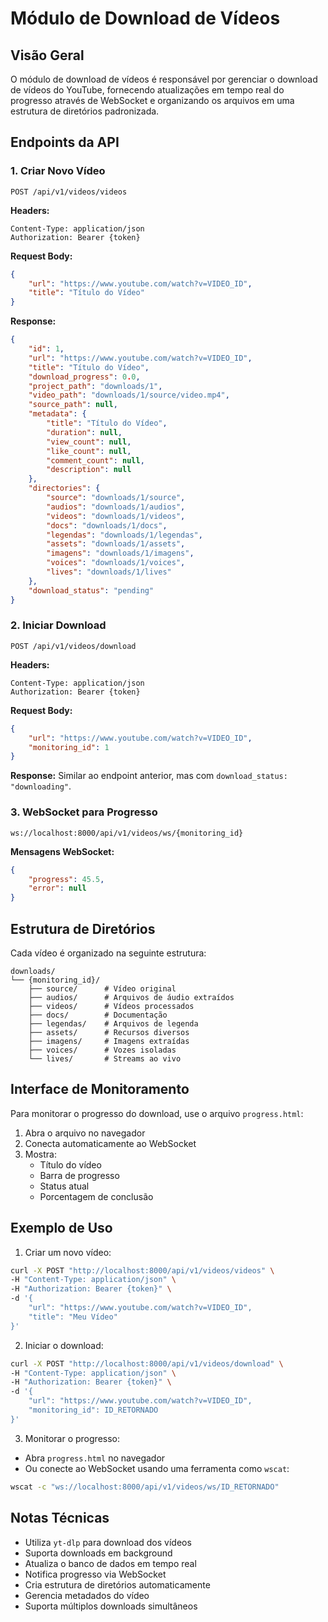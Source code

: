 # Módulo de Download de Vídeos

## Visão Geral
O módulo de download de vídeos é responsável por gerenciar o download de vídeos do YouTube, fornecendo atualizações em tempo real do progresso através de WebSocket e organizando os arquivos em uma estrutura de diretórios padronizada.

## Endpoints da API

### 1. Criar Novo Vídeo
```http
POST /api/v1/videos/videos
```

**Headers:**
```
Content-Type: application/json
Authorization: Bearer {token}
```

**Request Body:**
```json
{
    "url": "https://www.youtube.com/watch?v=VIDEO_ID",
    "title": "Título do Vídeo"
}
```

**Response:**
```json
{
    "id": 1,
    "url": "https://www.youtube.com/watch?v=VIDEO_ID",
    "title": "Título do Vídeo",
    "download_progress": 0.0,
    "project_path": "downloads/1",
    "video_path": "downloads/1/source/video.mp4",
    "source_path": null,
    "metadata": {
        "title": "Título do Vídeo",
        "duration": null,
        "view_count": null,
        "like_count": null,
        "comment_count": null,
        "description": null
    },
    "directories": {
        "source": "downloads/1/source",
        "audios": "downloads/1/audios",
        "videos": "downloads/1/videos",
        "docs": "downloads/1/docs",
        "legendas": "downloads/1/legendas",
        "assets": "downloads/1/assets",
        "imagens": "downloads/1/imagens",
        "voices": "downloads/1/voices",
        "lives": "downloads/1/lives"
    },
    "download_status": "pending"
}
```

### 2. Iniciar Download
```http
POST /api/v1/videos/download
```

**Headers:**
```
Content-Type: application/json
Authorization: Bearer {token}
```

**Request Body:**
```json
{
    "url": "https://www.youtube.com/watch?v=VIDEO_ID",
    "monitoring_id": 1
}
```

**Response:** Similar ao endpoint anterior, mas com `download_status: "downloading"`.

### 3. WebSocket para Progresso
```
ws://localhost:8000/api/v1/videos/ws/{monitoring_id}
```

**Mensagens WebSocket:**
```json
{
    "progress": 45.5,
    "error": null
}
```

## Estrutura de Diretórios
Cada vídeo é organizado na seguinte estrutura:
```
downloads/
└── {monitoring_id}/
    ├── source/      # Vídeo original
    ├── audios/      # Arquivos de áudio extraídos
    ├── videos/      # Vídeos processados
    ├── docs/        # Documentação
    ├── legendas/    # Arquivos de legenda
    ├── assets/      # Recursos diversos
    ├── imagens/     # Imagens extraídas
    ├── voices/      # Vozes isoladas
    └── lives/       # Streams ao vivo
```

## Interface de Monitoramento
Para monitorar o progresso do download, use o arquivo `progress.html`:

1. Abra o arquivo no navegador
2. Conecta automaticamente ao WebSocket
3. Mostra:
   - Título do vídeo
   - Barra de progresso
   - Status atual
   - Porcentagem de conclusão

## Exemplo de Uso

1. Criar um novo vídeo:
```bash
curl -X POST "http://localhost:8000/api/v1/videos/videos" \
-H "Content-Type: application/json" \
-H "Authorization: Bearer {token}" \
-d '{
    "url": "https://www.youtube.com/watch?v=VIDEO_ID",
    "title": "Meu Vídeo"
}'
```

2. Iniciar o download:
```bash
curl -X POST "http://localhost:8000/api/v1/videos/download" \
-H "Content-Type: application/json" \
-H "Authorization: Bearer {token}" \
-d '{
    "url": "https://www.youtube.com/watch?v=VIDEO_ID",
    "monitoring_id": ID_RETORNADO
}'
```

3. Monitorar o progresso:
- Abra `progress.html` no navegador
- Ou conecte ao WebSocket usando uma ferramenta como `wscat`:
```bash
wscat -c "ws://localhost:8000/api/v1/videos/ws/ID_RETORNADO"
```

## Notas Técnicas

- Utiliza `yt-dlp` para download dos vídeos
- Suporta downloads em background
- Atualiza o banco de dados em tempo real
- Notifica progresso via WebSocket
- Cria estrutura de diretórios automaticamente
- Gerencia metadados do vídeo
- Suporta múltiplos downloads simultâneos 